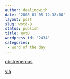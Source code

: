 ```yaml
---
author: dealingwith
date: '2008-01-05 12:38:00'
layout: post
slug: wotd-8
status: publish
title: WotD
wordpress_id: '2434'
categories:
 - word of the day
---
```


[obstreperous][1]

[via][2]

   [1]: http://dictionary.reference.com/search?q=obstreperous

   [2]: http://speedbird.wordpress.com/2008/01/01/new-day-rising/

